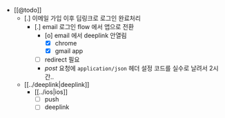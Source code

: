 - [[@todo]]
  - [.] 이메일 가입 이후 딥링크로 로그인 완료처리
    - [.] email 로그인 flow 에서 앱으로 전환
      - [o] email 에서 deeplink 안열림
        - [X] chrome
        - [X] gmail app
      - [ ] redirect 필요
      - *post* 요청에 `application/json` 헤더 설정 코드를 실수로 날려서 2시간..
  - [[../deeplink|deeplink]]
    - [[../ios|ios]]
      - [ ] push
      - [ ] deeplink
